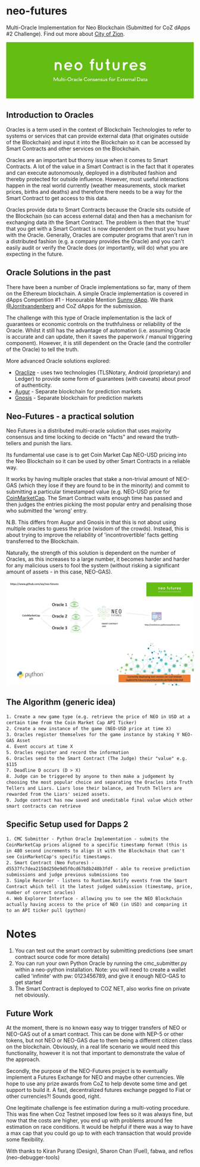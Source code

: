 # neo-futures
Multi-Oracle Implementation for Neo Blockchain (Submitted for CoZ dApps #2 Challenge). Find out more about [City of Zion](https://cityofzion.io/).

![NEO Futures logo](neo-futures.JPG)

## Introduction to Oracles
Oracles is a term used in the context of Blockchain Technologies to refer to systems or services that can provide external data (that originates outside of the Blockchain) and input it into the Blockchain so it can be accessed by Smart Contracts and other services on the Blockchain.

Oracles are an important but thorny issue when it comes to Smart Contracts. A lot of the value in a Smart Contract is in the fact that it operates and can execute autonomously, deployed in a distributed fashion and thereby protected for outside influence. However, most useful interactions happen in the real world currently (weather measurements, stock market prices, births and deaths) and therefore there needs to be a way for the Smart Contract to get access to this data.

Oracles provide data to Smart Contracts because the Oracle sits outside of the Blockchain (so can access external data) and then has a mechanism for exchanging data ith the Smart Contract. The problem is then that the 'trust' that you get with a Smart Contract is now dependent on the trust you have with the Oracle. Generally, Oracles are computer programs that aren't run in a distributed fashion (e.g. a company provides the Oracle) and you can't easily audit or verify the Oracle does (or importantly, will do) what you are expecting in the future.

## Oracle Solutions in the past
There have been a number of Oracle implementations so far, many of them on the Ethereum blockchain. A simple Oracle implementation is covered in dApps Competition #1 - Honourable Mention [Sunny dApp](https://github.com/JorritvandenBerg/sunny-dapp). We thank [@Jorritvandenberg](https://github.com/JorritvandenBerg) and CoZ dApps for the submission.

The challenge with this type of Oracle implementation is the lack of guarantees or economic controls on the truthfulness or reliability of the Oracle. Whilst it still has the advantage of automation (i.e. assuming Oracle is accurate and can update, then it saves the paperwork / manual triggering component). However, it is still dependent on the Oracle (and the controller of the Oracle) to tell the truth.

More advanced Oracle solutions explored:
- [Oraclize](http://www.oraclize.it) - uses two technologies (TLSNotary, Android (proprietary) and Ledger) to provide some form of guarantees (with caveats) about proof of authenticity.
- [Augur](http://www.augur.net) - Separate blockchain for prediction markets
- [Gnosis](https://gnosis.pm) - Separate blockchain for prediction markets

## Neo-Futures - a practical solution
Neo Futures is a distributed multi-oracle solution that uses majority consensus and time locking to decide on "facts" and reward the truth-tellers and punish the liars.

Its fundamental use case is to get Coin Market Cap NEO-USD pricing into the Neo Blockchain so it can be used by other Smart Contracts in a reliable way.

It works by having multiple oracles that stake a non-trivial amount of NEO-GAS (which they lose if they are found to be in the minority) and commit to submitting a particular timestamped value (e.g. NEO-USD price for [CoinMarketCap](https://coinmarketcap.com/currencies/neo/). The Smart Contract waits enough time has passed and then judges the entries picking the most popular entry and penalising those who submitted the 'wrong' entry.

N.B. This differs from Augur and Gnosis in that this is not about using multiple oracles to guess the price (wisdom of the crowds). Instead, this is about trying to improve the reliability of 'incontrovertible' facts getting transferred to the Blockchain.

Naturally, the strength of this solution is dependent on the number of Oracles, as this increases to a large number, it becomes harder and harder for any malicious users to fool the system (without risking a significant amount of assets - in this case, NEO-GAS).

![NEO Futures One Slide](neo-futures-one-slider.JPG)

## The Algorithm (generic idea)

```
1. Create a new game type (e.g. retrieve the price of NEO in USD at a certain time from the Coin Market Cap API Ticker)
2. Create a new instance of the game (NEO-USD price at time X)
3. Oracles register themselves for the game instance by staking Y NEO-GAS Asset
4. Event occurs at time X
5. Oracles register and record the information
6. Oracles send to the Smart Contract (The Judge) their "value" e.g. $115
7. Deadline D occurs (D > X)
8. Judge can be triggered by anyone to then make a judgement by choosing the most popular choice and separating the Oracles into Truth Tellers and Liars. Liars lose their balance, and Truth Tellers are rewarded from the Liars' seized assets.
9. Judge contract has now saved and uneditable final value which other smart contracts can retrieve
```

## Specific Setup used for Dapps 2

```
1. CMC Submitter - Python Oracle Implementation - submits the CoinMarketCap prices aligned to a specific timestamp format (this is in 480 second increments to align it with the Blockchain that can't see CoinMarketCap's specific timestamps.
2. Smart Contract (Neo Futures) - d5537fc7dea2150d250e9d5f0cd67b8b248b3fdf - able to receive prediction submissions and judge previous submissions too
3. Simple Recorder - listens to Runtime.Notify events from the Smart Contract which tell it the latest judged submission (timestamp, price, number of correct oracles)
4. Web Explorer Interface - allowing you to see the NEO Blockchain actually having access to the price of NEO (in USD) and comparing it to an API ticker pull (python)
```

# Notes

1. You can test out the smart contract by submitting predictions (see smart contract source code for more details)
2. You can run your own Python Oracle by running the cmc_submitter.py within a neo-python installation. Note: you will need to create a wallet called 'infinite' with pw: 0123456789, and give it enough NEO-GAS to get started
3. The Smart Contract is deployed to COZ NET, also works fine on private net obviously.


## Future Work

At the moment, there is no known easy way to trigger transfers of NEO or NEO-GAS out of a smart contract. This can be done with NEP-5 or other tokens, but not NEO or NEO-GAS due to them being a different citizen class on the blockchain. Obviously, in a real life scenario we would need this functionality, however it is not that important to demonstrate the value of the approach.

Secondly, the purpose of the NEO-Futures project is to eventually implement a Futures Exchange for NEO and maybe other currencies. We hope to use any prize awards from CoZ to help devote some time and get support to build it. A fast, decentralized futures exchange pegged to Fiat or other currencies?! Sounds good, right.

One legitimate challenge is fee estimation during a multi-voting procedure. This was fine when Coz Testnet imposed low fees so it was always fine, but now that the costs are higher, you end up with problems around fee estimation on race conditions.
It would be helpful if there was a way to have a max cap that you could go up to with each transaction that would provide some flexibility.

With thanks to Kiran Purang (Design), Sharon Chan (Fuel), fabwa, and reflos (neo-debugger-tools)

